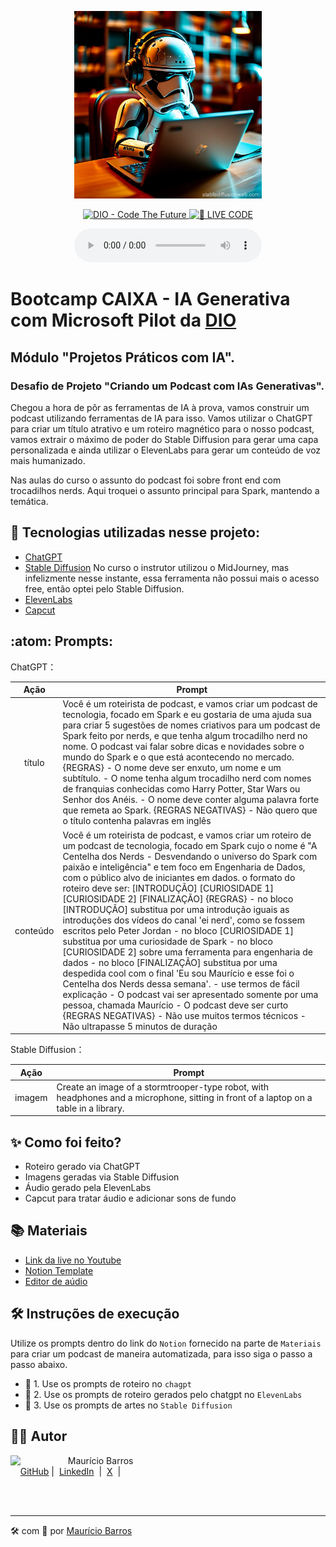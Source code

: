 <p align="center">
<img 
    src="./assets/Capa-1.png"
    width="300"
/>
</p>

<p align="center">
<a href="https://dio.me/">
    <img 
        src="https://img.shields.io/badge/DIO-Code_The_Future-28DA77?logo=youtube" 
        alt="DIO - Code The Future">
</a>
<a href="https://dio.me/">
<img 
    src="https://img.shields.io/badge/🔴_LIVE_CODE-FF5E72" 
    alt="🔴 LIVE CODE">
</a>
</p>
<p align="center">
      <audio controls>
      <source src=".output/podcast-editado.mp3" type="audio/mpeg">
      Seu navegador não suporta áudio embutido.
    </audio>

</p>


# Bootcamp CAIXA - IA Generativa com Microsoft Pilot da [DIO](https://dio.me)

## Módulo "Projetos Práticos com IA".

### Desafio de Projeto "Criando um Podcast com IAs Generativas".

Chegou a hora de pôr as ferramentas de IA à prova, vamos construir um podcast utilizando ferramentas de IA para isso. 
Vamos utilizar o ChatGPT para criar um título atrativo e um roteiro magnético para o nosso podcast, vamos extrair o máximo de poder do Stable Diffusion para gerar uma capa personalizada e ainda utilizar o ElevenLabs para gerar um conteúdo de voz mais humanizado.

Nas aulas do curso o assunto do podcast foi sobre front end com trocadilhos nerds. Aqui troquei o assunto principal para Spark, mantendo a temática.

## :abacus: Tecnologias utilizadas nesse projeto:

- [ChatGPT](https://chat.openai.com/)
- [Stable Diffusion](https://stablediffusionweb.com/) No curso o instrutor utilizou o MidJourney, mas infelizmente nesse instante, essa ferramenta não possui mais o acesso free, então optei pelo Stable Diffusion.
- [ElevenLabs](https://beta.elevenlabs.io/)
- [Capcut](https://www.capcut.com/pt-br/)

## :atom: Prompts:

ChatGPT：

|   Ação   | Prompt                                                                                                                                                                                                                                                                         |
| :------: | ------------------------------------------------------------------------------------------------------------------------------------------------------------------------------------------------------------------------------------------------------------------------------ |
|  título  | Você é um roteirista de podcast, e vamos criar um podcast de tecnologia, focado em Spark e eu gostaria de uma ajuda sua para criar 5 sugestões de nomes criativos para um podcast de Spark feito por nerds, e que tenha algum trocadilho nerd no nome. O podcast vai falar sobre dicas e novidades sobre o mundo do Spark e o que está acontecendo no mercado. {REGRAS} - O nome deve ser enxuto, um nome e um subtítulo. - O nome tenha algum trocadilho nerd com nomes de franquias conhecidas como Harry Potter, Star Wars ou Senhor dos Anéis. - O nome deve conter alguma palavra forte que remeta ao Spark. {REGRAS NEGATIVAS} - Não quero que o título contenha palavras em inglês                                                        
| conteúdo | Você é um roteirista de podcast, e vamos criar um roteiro de um podcast de tecnologia, focado em Spark cujo o nome é "A Centelha dos Nerds - Desvendando o universo do Spark com paixão e inteligência" e tem foco em Engenharia de Dados, com o público alvo de iniciantes em dados. o formato do roteiro deve ser: [INTRODUÇÃO] [CURIOSIDADE 1] [CURIOSIDADE 2] [FINALIZAÇÃO] {REGRAS} - no bloco [INTRODUÇÃO] substitua por uma introdução iguais as introduções dos vídeos do canal 'ei nerd', como se fossem escritos pelo Peter Jordan - no bloco [CURIOSIDADE 1] substitua por uma curiosidade de Spark - no bloco [CURIOSIDADE 2] sobre uma ferramenta para engenharia de dados - no bloco [FINALIZAÇÃO] substitua por uma despedida cool com o final 'Eu sou Maurício e esse foi o Centelha dos Nerds dessa semana'. - use termos de fácil explicação - O podcast vai ser apresentado somente por uma pessoa, chamada Maurício - O podcast deve ser curto {REGRAS NEGATIVAS} - Não use muitos termos técnicos - Não ultrapasse 5 minutos de duração |


Stable Diffusion：

|  Ação  | Prompt                                                                                 |
| :----: | -------------------------------------------------------------------------------------- |
| imagem | Create an image of a stormtrooper-type robot, with headphones and a microphone, sitting in front of a laptop on a table in a library. |

## ✨ Como foi feito?

- Roteiro gerado via ChatGPT
- Imagens geradas via Stable Diffusion
- Áudio gerado pela ElevenLabs
- Capcut para tratar áudio e adicionar sons de fundo

## 📚 Materiais

- [Link da live no Youtube](https://www.youtube.com/@diomakethechange)
- [Notion Template](https://helpful-jump-17b.notion.site/PAS-Podcast-AI-Studio-210489e15d7a4a73b743bb159e45d06f?pvs=4)
- [Editor de aúdio](https://www.capcut.com/editor?from_page=landing_page&__action_from=picture_V%C3%ADdeos%20profissionais%20em%20minutos,%20n%C3%A3o%20em%20horas.)


## 🛠️ Instruções de execução

Utilize os prompts dentro do link do `Notion` fornecido na parte de `Materiais` para criar um podcast de maneira automatizada, para isso siga o passo a passo abaixo.

- 🤖 1. Use os prompts de roteiro no `chagpt`
- 🤖 2. Use os prompts de roteiro gerados pelo chatgpt no  `ElevenLabs`
- 🤖 3. Use os prompts de artes no `Stable Diffusion`

## 👨‍💻 Autor

<p>
    <img 
      align=left 
      margin=10 
      width=80 
      src="https://avatars.githubusercontent.com/u/58704060?s=400&u=c58b05997dcd842e95dd0f5c45ab04c2054df583&v=4"
    />
    <p>&nbsp&nbsp&nbspMaurício Barros<br>
    &nbsp&nbsp&nbsp
    <a href="https://github.com/opusvix">
    GitHub</a>&nbsp;|&nbsp;
    <a href="https://www.linkedin.com/in/mauriciodasilvabarros/">LinkedIn</a>
    &nbsp;|&nbsp;
    <a href="https://x.com/opusvix">
    X</a>
&nbsp;|&nbsp;</p>
</p>
<br/><br/>
<p>

---

:hammer_and_wrench: com :sparkling_heart: por [Maurício Barros](https://github.com/opusvix)
